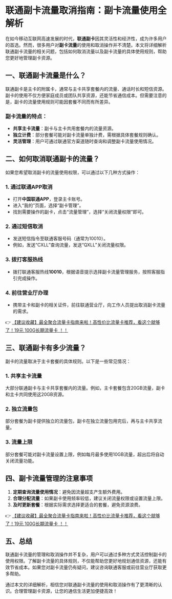 # 联通副卡流量取消指南：副卡流量使用全解析

在如今移动互联网高速发展的时代，**联通副卡**因其灵活性和经济性，成为许多用户的首选。然而，很多用户对**副卡流量**的使用和取消操作并不清楚。本文将详细解析联通副卡流量的相关问题，包括如何取消流量以及副卡流量的具体使用规则，帮助您更好地管理副卡资源。

## 一、联通副卡流量是什么？

联通副卡是主卡的附属卡，通常与主卡共享套餐内的流量、通话时长和短信资源。副卡的使用不仅方便家庭成员或团队共享资源，还能节省通信成本。但需要注意的是，副卡的流量使用规则可能因套餐不同而有所差异。

### 副卡流量的特点：
- **共享主卡流量**：副卡与主卡共用套餐内的流量资源。
- **独立计费**：部分套餐可能对副卡流量单独计费，需根据具体套餐规则确认。
- **灵活管理**：用户可通过联通官方渠道随时查询和调整副卡流量使用情况。

## 二、如何取消联通副卡的流量？

如果您希望取消副卡的流量使用权限，可以通过以下几种方式操作：

### 1. 通过联通APP取消
- 打开**中国联通APP**，登录主卡账号。
- 进入“我的”页面，选择“副卡管理”。
- 找到需要操作的副卡，点击“流量管理”，选择“关闭流量权限”即可。

### 2. 通过短信取消
- 发送短信指令至联通客服号码（通常为10010）。
- 例如，发送“CXLL”查询流量，发送“QXLL”关闭流量权限。

### 3. 拨打客服热线
- 拨打联通客服热线**10010**，根据语音提示选择副卡流量管理服务，按照客服指引完成操作。

### 4. 前往营业厅办理
- 携带主卡和副卡的相关证件，前往联通营业厅，向工作人员提出取消副卡流量的需求。

👉 [【建议收藏】最全聚合流量卡指南来啦！高性价比流量卡推荐，看这个就够了！19元 100G长期流量卡 ！！](https://bit.ly/Liuliangka)

## 三、联通副卡有多少流量？

副卡的流量取决于主卡套餐的具体规则。以下是一些常见情况：

### 1. 共享主卡流量
大部分联通副卡与主卡共享套餐内的流量。例如，主卡套餐包含20GB流量，副卡和主卡共同使用这20GB资源。

### 2. 独立流量包
部分套餐为副卡提供独立的流量包，副卡在独立流量包用完后，再与主卡共享流量。

### 3. 流量上限
部分套餐可能对副卡流量设置上限，例如每月最多使用10GB流量，超出后将自动关闭流量功能。

## 四、副卡流量管理的注意事项

1. **定期查询流量使用情况**：避免因流量超支产生额外费用。
2. **合理分配流量**：如果副卡使用频率较低，建议关闭流量权限或设置流量上限。
3. **及时更新套餐**：根据实际需求选择更适合的套餐，避免资源浪费。

👉 [【建议收藏】最全聚合流量卡指南来啦！高性价比流量卡推荐，看这个就够了！19元 100G长期流量卡 ！！](https://bit.ly/Liuliangka)

## 五、总结

联通副卡流量的管理和取消操作并不复杂，用户可以通过多种方式灵活控制副卡的使用权限。了解副卡流量的具体规则，不仅能帮助您更好地规划通信资源，还能有效节省成本。如果您对副卡流量仍有疑问，建议咨询联通客服或前往营业厅获取更多帮助。

通过本文的详细解析，相信您对联通副卡流量的使用和取消操作有了更清晰的认识。合理管理副卡资源，让您的通信生活更加便捷高效！